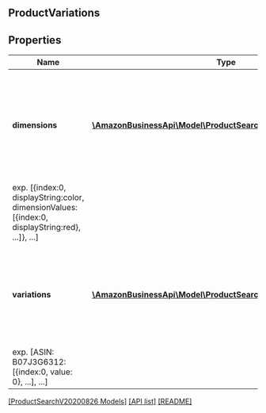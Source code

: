 ## ProductVariations

## Properties

Name | Type | Description | Notes
------------ | ------------- | ------------- | -------------
**dimensions** | [**\AmazonBusinessApi\Model\ProductSearchV20200826\Dimension[]**](Dimension.md) | A list of dimensions with their index, categorical names in their readable form, and lists of values for these dimensions 
 exp. [{index:0, displayString:color, dimensionValues: [{index:0, displayString:red}, ...]}, ...] |
**variations** | [**\AmazonBusinessApi\Model\ProductSearchV20200826\Variation[]**](Variation.md) | A list of child products (variations) which contain their ASINs and lists of variationValues showing their variation properties 
 exp. [ASIN: B07J3G6312: [{index:0, value: 0}, ...], ...] |

[[ProductSearchV20200826 Models]](../) [[API list]](../../Api) [[README]](../../../README.md)
